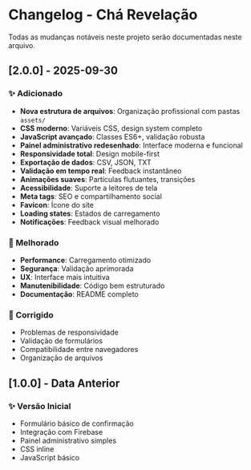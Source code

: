 # Changelog - Chá Revelação

Todas as mudanças notáveis neste projeto serão documentadas neste arquivo.

## [2.0.0] - 2025-09-30

### ✨ Adicionado
- **Nova estrutura de arquivos**: Organização profissional com pastas `assets/`
- **CSS moderno**: Variáveis CSS, design system completo
- **JavaScript avançado**: Classes ES6+, validação robusta
- **Painel administrativo redesenhado**: Interface moderna e funcional
- **Responsividade total**: Design mobile-first
- **Exportação de dados**: CSV, JSON, TXT
- **Validação em tempo real**: Feedback instantâneo
- **Animações suaves**: Partículas flutuantes, transições
- **Acessibilidade**: Suporte a leitores de tela
- **Meta tags**: SEO e compartilhamento social
- **Favicon**: Ícone do site
- **Loading states**: Estados de carregamento
- **Notificações**: Feedback visual melhorado

### 🚀 Melhorado
- **Performance**: Carregamento otimizado
- **Segurança**: Validação aprimorada
- **UX**: Interface mais intuitiva
- **Manutenibilidade**: Código bem estruturado
- **Documentação**: README completo

### 🔧 Corrigido
- Problemas de responsividade
- Validação de formulários
- Compatibilidade entre navegadores
- Organização de arquivos

## [1.0.0] - Data Anterior

### ✨ Versão Inicial
- Formulário básico de confirmação
- Integração com Firebase
- Painel administrativo simples
- CSS inline
- JavaScript básico